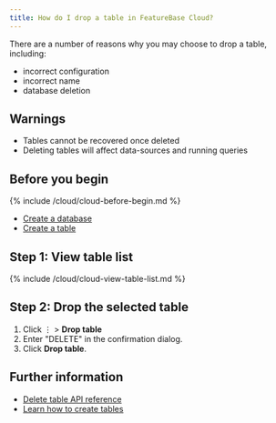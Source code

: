 ```yaml
---
title: How do I drop a table in FeatureBase Cloud?
---
```


There are a number of reasons why you may choose to drop a table, including:
* incorrect configuration
* incorrect name
* database deletion

## Warnings

* Tables cannot be recovered once deleted
* Deleting tables will affect data-sources and running queries

## Before you begin

{% include /cloud/cloud-before-begin.md %}
* [Create a database](/cloud/cloud-databases/cloud-db-manage)
* [Create a table](/cloud/cloud-tables/cloud-table-manage)

## Step 1: View table list

{% include /cloud/cloud-view-table-list.md %}

## Step 2: Drop the selected table

1. Click &#8942; > **Drop table**
2. Enter "DELETE" in the confirmation dialog.
3. Click **Drop table**.

## Further information

* [Delete table API reference](https://api-docs-featurebase-cloud.redoc.ly/v2#operation/deletetable)
* [Learn how to create tables](/cloud/cloud-database/create-table)

